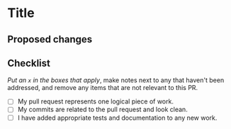# Title
<!---
Provide a short summary in the Title above. Examples of good PR titles:
* "Feature: add so-and-so models"
* "Fix: deduplicate such-and-such"
* "Update: runtime version 16.0.x-scala2.12"
-->

## Proposed changes
<!---
Describe the big picture of your changes here to communicate to the maintainers. If it fixes a bug or resolves a feature request, please provide a link to that issue.
-->

## Checklist
<!---
This checklist is mostly useful as a reminder of small things that can easily be
forgotten – it is meant as a helpful tool rather than hoops to jump through.
-->
_Put an `x` in the boxes that apply_, make notes next to any that haven't been
addressed, and remove any items that are not relevant to this PR.

- [ ] My pull request represents one logical piece of work.
- [ ] My commits are related to the pull request and look clean.
- [ ] I have added appropriate tests and documentation to any new work.
